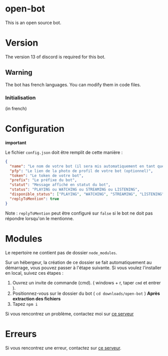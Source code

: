 # open-bot
This is an open source bot.

# Version
The version 13 of discord is required for this bot.

## Warning
The bot has french languages.
You can modify them in code files.

### Initialisation
(in french)

# Configuration
**important**

Le fichier `config.json` doit être remplit de cette manière :
```json
{
  "name": "Le nom de votre bot (il sera mis automatiquement en tant que nom d'utilisateur)",
  "pfp": "Le lien de la photo de profil de votre bot (optionnel)",
  "token": "Le token de votre bot",
  "prefix": "Le préfixe du bot",
  "statut": "Message affiché en statut du bot",
  "status": "PLAYING ou WATCHING ou STREAMING ou LISTENING",
  "disponible_status": ["PLAYING", "WATCHING", "STREAMING", "LISTENING", "Ceci sont les statut disponibles"],
  "replyToMention": true
}
```

Note : `replyToMention` peut être configuré sur `false` si le bot ne doit pas répondre lorsqu'on le mentionne.

# Modules
Le repertoire ne contient pas de dossier `node_modules`.

Sur un hébergeur, la création de ce dossier se fait automatiquement au démarrage, vous pouvez passer à l'étape suivante.
Si vous voulez l'installer en local, suivez ces étapes :

1. Ouvrez un invite de commande (cmd). ( windows + r, taper `cmd` et entrer ).
2. Positionnez-vous sur le dossier du bot ( `cd downloads/open-bot` ) **Après extraction des fichiers**
3. Tapez `npm i`

Si vous rencontrez un problème, contactez moi sur [ce serveur](https://discord.gg/Qt9Ns3uvYe)

# Erreurs
Si vous rencontrez une erreur, contactez sur [ce serveur](https://discord.gg/Qt9Ns3uvYe).
